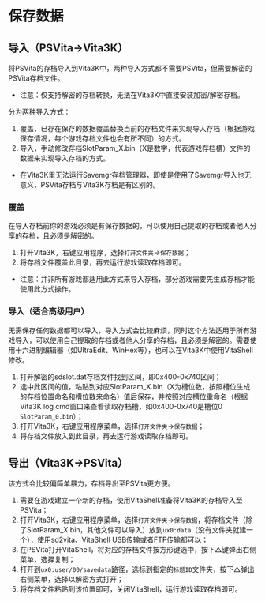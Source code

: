 # 保存数据
## 导入（PSVita→Vita3K）
将PSVita的存档导入到Vita3K中，两种导入方式都不需要PSVita，但需要解密的PSVita存档文件。
- 注意：仅支持解密的存档转换，无法在Vita3K中直接安装加密/解密存档。

分为两种导入方式：
1. 覆盖，已存在保存的数据覆盖替换当前的存档文件来实现导入存档（根据游戏保存情况，每个游戏存档文件也会有所不同）的方式。
2. 导入，手动修改存档SlotParam_X.bin（X是数字，代表游戏存档槽）文件的数据来实现导入存档的方式。

- 在Vita3K里无法运行Savemgr存档管理器，即使是使用了Savemgr导入也无意义，PSVita存档与Vita3K存档是有区别的。

### 覆盖
在导入存档前你的游戏必须是有保存数据的，可以使用自己提取的存档或者他人分享的存档，且必须是解密的。

1. 打开Vita3K，右键应用程序，选择`打开文件夹`→`保存数据`；
2. 将存档文件覆盖此目录，再去运行游戏读取存档即可。

- 注意：并非所有游戏都适用此方式来导入存档，部分游戏需要先生成存档才能使用此方式操作。

### 导入（适合高级用户）
无需保存任何数据都可以导入，导入方式会比较麻烦，同时这个方法适用于所有游戏导入，可以使用自己提取的存档或者他人分享的存档，且必须是解密的。需要使用十六进制编辑器（如UltraEdit、WinHex等），也可以在Vita3K中使用VitaShell修改。

1. 打开解密的sdslot.dat存档文件找到区间，即0x400-0x740区间；
2. 选中此区间的值，粘贴到对应SlotParam_X.bin（X为槽位数，按照槽位生成的存档位置命名和槽位数来命名）值后保存，并按照对应槽位重命名（根据Vita3K log cmd窗口来查看读取存档槽，如0x400-0x740是槽位0 `SlotParam_0.bin`）；
3. 打开Vita3K，右键应用程序菜单，选择`打开文件夹`→`保存数据`；
4. 将存档文件放入到此目录，再去运行游戏读取存档即可。

## 导出（Vita3K→PSVita）
该方式会比较偏简单暴力，存档导出至PSVita更方便。
1. 需要在游戏建立一个新的存档，使用VitaShell准备将Vita3K的存档导入至PSVita；
2. 打开Vita3K，右键应用程序菜单，选择`打开文件夹`→`保存数据`，将存档文件（除了SlotParam_X.bin，其他文件可以导入）放到`ux0:data`（没有文件夹就建一个），使用sd2vita、VitaShell USB传输或者FTP传输都可以；
3. 在PSVita打开VitaShell，将对应的存档文件按方形键选中，按下△键弹出右侧菜单，选择复制；
4. 打开到`ux0:user/00/savedata`路径，选标到指定的`标题ID`文件夹，按下△弹出右侧菜单，选择以解密方式打开；
5. 将存档文件粘贴到该位置即可，关闭VitaShell，运行游戏读取存档即可。
